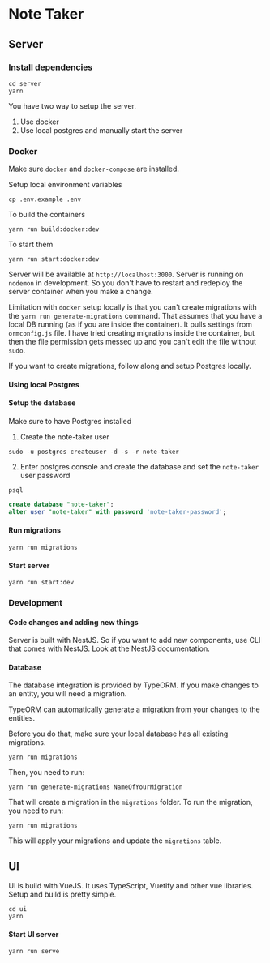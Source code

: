 # Note Taker

## Server

### Install dependencies

```shell
cd server
yarn
```

You have two way to setup the server.

1. Use docker
2. Use local postgres and manually start the server

### Docker

Make sure `docker` and `docker-compose` are installed.

Setup local environment variables

```shell
cp .env.example .env
```

To build the containers

```shell
yarn run build:docker:dev
```

To start them

```shell
yarn run start:docker:dev
```

Server will be available at `http://localhost:3000`.
Server is running on `nodemon` in development. So you don't have to restart and redeploy the server container when you make a change.

Limitation with `docker` setup locally is that you can't create migrations with the `yarn run generate-migrations` command. That assumes that you have a local DB running (as if you are inside the container). It pulls settings from `ormconfig.js` file. I have tried creating migrations inside the container, but then the file permission gets messed up and you can't edit the file without `sudo`.

If you want to create migrations, follow along and setup Postgres locally.

#### Using local Postgres

#### Setup the database

Make sure to have Postgres installed

1. Create the note-taker user

```shell
sudo -u postgres createuser -d -s -r note-taker
```

2. Enter postgres console and create the database and set the `note-taker` user password

```
psql
```

```sql
create database "note-taker";
alter user "note-taker" with password 'note-taker-password';
```

#### Run migrations

```shell
yarn run migrations
```

#### Start server

```shell
yarn run start:dev
```

### Development

#### Code changes and adding new things

Server is built with NestJS. So if you want to add new components, use CLI that comes with NestJS. Look at the NestJS documentation.

#### Database

The database integration is provided by TypeORM. If you make changes to an entity, you will need a migration.

TypeORM can automatically generate a migration from your changes to the entities.

Before you do that, make sure your local database has all existing migrations.

```shell
yarn run migrations
```

Then, you need to run:

```shell
yarn run generate-migrations NameOfYourMigration
```

That will create a migration in the `migrations` folder. To run the migration, you need to run:

```shell
yarn run migrations
```

This will apply your migrations and update the `migrations` table.

## UI

UI is build with VueJS. It uses TypeScript, Vuetify and other vue libraries. Setup and build is pretty simple.

```
cd ui
yarn
```

#### Start UI server

```shell
yarn run serve
```

